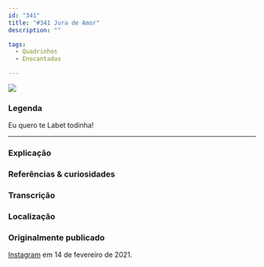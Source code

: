 ```yaml
---
id: "341"
title: "#341 Jura de Amor"
description: ""

tags:
  - Quadrinhos
  - Enocantadas

---
```


![](https://bebiodicionario-com.s3.amazonaws.com/media/posts/202102/150574274_749543745698129_7778008113940479869_n_17866035407318354.jpg)


### Legenda

Eu quero te Labet todinha!


---

### Explicação



### Referências & curiosidades


### Transcrição

### Localização


### Originalmente publicado

[Instagram](https://www.instagram.com/bebiodicionario/) em 14 de fevereiro de 2021.
